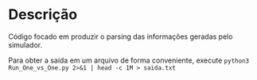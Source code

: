 # Descrição

Código focado em produzir o parsing das informações geradas pelo simulador.

Para obter a saída em um arquivo de forma conveniente, execute `python3 Run_One_vs_One.py 2>&1 | head -c 1M > saida.txt`
